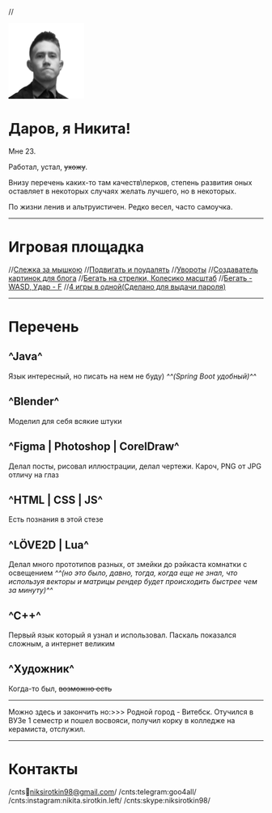 //<div class="avatar"><div class="filter"></div><img src="./assets/image/avatar.png" width="150px" height="150px"></div>

# Даров, я Никита!

Мне 23.

Работал, устал, ~~ухожу~~.

Внизу перечень каких-то там качеств\перков, степень развития оных оставляет в некоторых случаях желать лучшего, но в некоторых.

По жизни ленив и альтруистичен. Редко весел, часто самоучка.

_______

# Игровая площадка

//<a target="_blank" href="./playground/pseudo3d">Слежка за мышкою</a>
//<a target="_blank" href="./playground/moveable-blocks">Подвигать и поудалять</a>
//<a target="_blank" href="./playground/try-to-kick">Увороты</a>
//<a target="_blank" href="./playground/blog-image-creator">Создаватель картинок для блога</a>
//<a target="_blank" href="./ghost-run-game/move-on-map-full.html">Бегать на стрелки, Колесико масштаб</a>
//<a target="_blank" href="./ghost-run-game/move-with-sword.html">Бегать - WASD, Удар - F</a>
//<a target="_blank" href="./game-for-birthday">4 игры в одной(Сделано для выдачи пароля)</a>

_______

# Перечень

## ^Java^
Язык интересный, но писать на нем не буду) *^^(Spring Boot удобный)^^*

## ^Blender^
Моделил для себя всякие штуки

## ^Figma | Photoshop | CorelDraw^
Делал посты, рисовал иллюстрации, делал чертежи. Кароч, PNG от JPG отличу на глаз

## ^HTML | CSS | JS^
Есть познания в этой стезе

## ^LÖVE2D | Lua^
Делал много прототипов разных, от змейки до рэйкаста комнатки с освещением *^^(но это было, давно, тогда, когда еще не знал, что используя векторы и матрицы рендер будет происходить быстрее чем за минуту)^^*

## ^С++^
Первый язык который я узнал и использовал. Паскаль показался сложным, а интернет великим

## ^Художник^
Когда-то был, ~~возможно есть~~

---

Можно здесь и закончить но:>>>
Родной город - Витебск. Отучился в ВУЗе 1 семестр и пошел восвояси, получил корку в колледже на керамиста, отслужил. 

---

# Контакты

/cnts:email:niksirotkin98@gmail.com/
/cnts:telegram:goo4all/
/cnts:instagram:nikita.sirotkin.left/
/cnts:skype:niksirotkin98/
